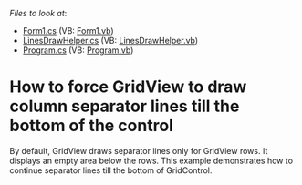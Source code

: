 <!-- default file list -->
*Files to look at*:

* [Form1.cs](./CS/Form1.cs) (VB: [Form1.vb](./VB/Form1.vb))
* [LinesDrawHelper.cs](./CS/LinesDrawHelper.cs) (VB: [LinesDrawHelper.vb](./VB/LinesDrawHelper.vb))
* [Program.cs](./CS/Program.cs) (VB: [Program.vb](./VB/Program.vb))
<!-- default file list end -->
# How to force GridView to draw column separator lines till the bottom of the control


<p>By default, GridView draws separator lines only for GridView rows. It displays an empty area below the rows. This example demonstrates how to continue separator lines till the bottom of GridControl.</p>

<br/>


